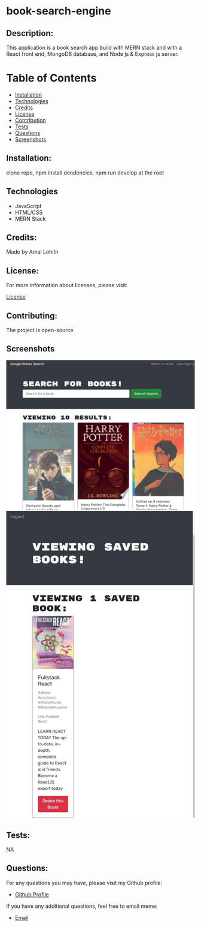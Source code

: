 # book-search-engine

## Description:

This application is a book search app build with MERN stack and with a React front end, MongoDB database, and Node js & Express js server.

# Table of Contents

- [Installation](#installation)
- [Technologies](#technologies)
- [Credits](#credits)
- [License](#license)
- [Contribution](#contributing)
- [Tests](#tests)
- [Questions](#questions)
- [Screenshots](#screenshots)

## Installation:

clone repo, npm install dendencies, npm run develop at the root

## Technologies

- JavaScript
- HTML/CSS
- MERN Stack

## Credits:

Made by Amal Lohith

## License:

For more information about licenses, please visit:

[License](https://opensource.org/licenses/MIT)

## Contributing:

The project is open-source

## Screenshots

![Capture](img\app.JPG)
![Capture](img\app2.JPG)

## Tests:

NA

## Questions:

For any questions you may have, please visit my Github profile:

- [Github Profile](https://github.com/LohithAmal)

If you have any additional questions, feel free to email meme:

- [Email](lohith05amal@gmail.com)
